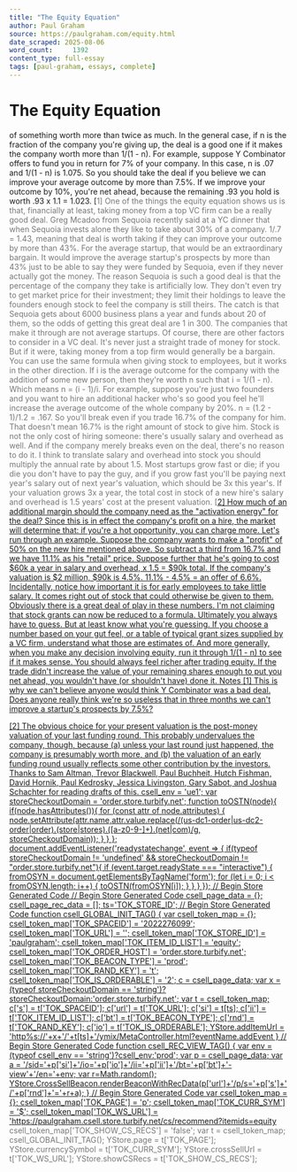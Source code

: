```yaml
---
title: "The Equity Equation"
author: Paul Graham
source: https://paulgraham.com/equity.html
date_scraped: 2025-08-06
word_count:     1392
content_type: full-essay
tags: [paul-graham, essays, complete]
---
```


# The Equity Equation

of something worth more than twice as much.
In the general case, if n is the fraction of the company you're
giving up, the deal is a good one if it makes the company worth
more than 1/(1 - n).
For example, suppose Y Combinator offers to fund you in return for
7% of your company.  In this case, n is .07 and 1/(1 - n) is 1.075.
So you should take the deal if you believe we can improve your
average outcome by more than 7.5%.  If we improve your outcome by
10%, you're net ahead, because the remaining .93 you hold is worth
.93 x 1.1 = 1.023.
[<font
color=#777777>1]
One of the things the equity equation shows us is that, financially
at least, taking money from a top VC firm can be a really good deal.
Greg Mcadoo from Sequoia recently said at a YC dinner that when
Sequoia invests alone they like to take about 30% of a company.
1/.7 = 1.43, meaning that deal is worth taking if they can improve
your outcome by more than 43%.  For the average startup, that would
be an extraordinary bargain.  It would improve the average startup's
prospects by more than 43% just to be able to say they were funded
by Sequoia, even if they never actually got the money.
The reason Sequoia is such a good deal is that the percentage of
the company they take is artificially low.  They don't even try to
get market price for their investment; they limit their holdings
to leave the founders enough stock to feel the company is still
theirs.
The catch is that Sequoia gets about 6000 business plans a year and
funds about 20 of them, so the odds of getting this great deal are
1 in 300. The companies that make it through are not average startups.
Of course, there are other factors to consider in a VC deal.  It's
never just a straight trade of money for stock.  But if it were,
taking money from a top firm would generally be a bargain.
You can use the same formula when giving stock to employees, but
it works in the other direction.  If i is the average outcome for
the company with the addition of some new person, then they're worth
n such that i = 1/(1 - n).  Which means n = (i - 1)/i.
For example, suppose you're just two founders and you want to hire
an additional hacker who's so good you feel he'll increase the
average outcome of the whole company by 20%.  n = (1.2 - 1)/1.2 =
.167.  So you'll break even if you trade 16.7% of the company
for him.
That doesn't mean 16.7% is the right amount of stock to give him.
Stock is not the only cost of hiring someone: there's usually salary
and overhead as well.  And if the company merely breaks even on the
deal, there's no reason to do it.
I think to translate salary and overhead into stock you should
multiply the annual rate by about 1.5.  Most startups grow fast or
die; if you die you don't have to pay the guy, and if you grow fast
you'll be paying next year's salary out of next year's valuation,
which should be 3x this year's.  If your valuation grows 3x a year,
the total cost in stock of a new hire's salary and overhead is 1.5
years' cost at the present valuation.  [<a
href="#f2n">2]
How much of an additional margin should the company need as the
"activation energy" for the deal?  Since this is in effect the
company's profit on a hire, the market will determine that: if
you're a hot opportunity, you can charge more.
Let's run through an example.  Suppose the company wants to make a
"profit" of 50% on the new hire mentioned above.  So subtract a
third from 16.7% and we have 11.1% as his "retail" price.  Suppose
further that he's going to cost $60k a year in salary and overhead,
x 1.5 = $90k total.  If the company's valuation is $2 million, $90k
is 4.5%.  11.1% - 4.5% = an offer of 6.6%.
Incidentally, notice how important it is for early employees to
take little salary.  It comes right out of stock that could otherwise
be given to them.
Obviously there is a great deal of play in these numbers.  I'm not
claiming that stock grants can now be reduced to a formula.  Ultimately
you always have to guess.  But at least know what you're guessing.
If you choose a number based on your gut feel, or a table of typical
grant sizes supplied by a VC firm, understand what those are estimates
of.
And more generally, when you make any decision involving equity,
run it through 1/(1 - n) to see if it makes sense.  You should
always feel richer after trading equity.  If the trade didn't
increase the value of your remaining shares enough to put you net
ahead, you wouldn't have (or shouldn't have) done it.
Notes
[1] This is why we
can't believe anyone would think Y Combinator was a bad deal.  Does
anyone really think we're so useless that in three months we can't
improve a startup's prospects by 7.5%?
<!--
Usually people who say we're a bad deal, like Seth Levine in <a
href="http://www.usatoday.com/money/industries/technology/2007-07-17-ycombinator_N.htm">this
article, simply don't understand what we do.   If all we did
was write checks, YC would be a bad deal.  But in fact the money
is the least of what we do.  No VC who has seen Demo Day first hand
has ever said YC took too much equity.
-->
[2] The obvious choice
for your present valuation is the post-money valuation of your last
funding round.  This probably undervalues the company, though,
because (a) unless your last round just happened, the company is
presumably worth more, and (b) the valuation of an early funding
round usually reflects some other contribution by the investors.
Thanks to Sam Altman, Trevor Blackwell, Paul Buchheit, 
Hutch Fishman, David Hornik, Paul Kedrosky, Jessica Livingston, Gary Sabot, and 
Joshua Schachter for reading drafts of this.
csell_env = 'ue1';
 var storeCheckoutDomain = 'order.store.turbify.net';
  function toOSTN(node){
    if(node.hasAttributes()){
      for (const attr of node.attributes) {
        node.setAttribute(attr.name,attr.value.replace(/(us-dc1-order|us-dc2-order|order)\.(store|stores)\.([a-z0-9-]+)\.(net|com)/g, storeCheckoutDomain));
      }
    }
  };
  document.addEventListener('readystatechange', event => {
  if(typeof storeCheckoutDomain != 'undefined' && storeCheckoutDomain != "order.store.turbify.net"){
    if (event.target.readyState === "interactive") {
      fromOSYN = document.getElementsByTagName('form');
        for (let i = 0; i < fromOSYN.length; i++) {
          toOSTN(fromOSYN[i]);
        }
      }
    }
  });
// Begin Store Generated Code
// Begin Store Generated Code
 csell_page_data = {}; csell_page_rec_data = []; ts='TOK_STORE_ID';
// Begin Store Generated Code
function csell_GLOBAL_INIT_TAG() { var csell_token_map = {}; csell_token_map['TOK_SPACEID'] = '2022276099'; csell_token_map['TOK_URL'] = ''; csell_token_map['TOK_STORE_ID'] = 'paulgraham'; csell_token_map['TOK_ITEM_ID_LIST'] = 'equity'; csell_token_map['TOK_ORDER_HOST'] = 'order.store.turbify.net'; csell_token_map['TOK_BEACON_TYPE'] = 'prod'; csell_token_map['TOK_RAND_KEY'] = 't'; csell_token_map['TOK_IS_ORDERABLE'] = '2';  c = csell_page_data; var x = (typeof storeCheckoutDomain == 'string')?storeCheckoutDomain:'order.store.turbify.net'; var t = csell_token_map; c['s'] = t['TOK_SPACEID']; c['url'] = t['TOK_URL']; c['si'] = t[ts]; c['ii'] = t['TOK_ITEM_ID_LIST']; c['bt'] = t['TOK_BEACON_TYPE']; c['rnd'] = t['TOK_RAND_KEY']; c['io'] = t['TOK_IS_ORDERABLE']; YStore.addItemUrl = 'http%s://'+x+'/'+t[ts]+'/ymix/MetaController.html?eventName.addEvent } 
// Begin Store Generated Code
function csell_REC_VIEW_TAG() {  var env = (typeof csell_env == 'string')?csell_env:'prod'; var p = csell_page_data; var a = '/sid='+p['si']+'/io='+p['io']+'/ii='+p['ii']+'/bt='+p['bt']+'-view'+'/en='+env; var r=Math.random(); YStore.CrossSellBeacon.renderBeaconWithRecData(p['url']+'/p/s='+p['s']+'/'+p['rnd']+'='+r+a); } 
// Begin Store Generated Code
var csell_token_map = {}; csell_token_map['TOK_PAGE'] = 'p'; csell_token_map['TOK_CURR_SYM'] = '$'; csell_token_map['TOK_WS_URL'] = 'https://paulgraham.csell.store.turbify.net/cs/recommend?itemids=equity csell_token_map['TOK_SHOW_CS_RECS'] = 'false';  var t = csell_token_map; csell_GLOBAL_INIT_TAG(); YStore.page = t['TOK_PAGE']; YStore.currencySymbol = t['TOK_CURR_SYM']; YStore.crossSellUrl = t['TOK_WS_URL']; YStore.showCSRecs = t['TOK_SHOW_CS_RECS'];   

